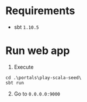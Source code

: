 
# Requirements
- sbt `1.10.5`

# Run web app

1. Execute
```
cd .\portals\play-scala-seed\
sbt run
```

2. Go to `0.0.0.0:9000`